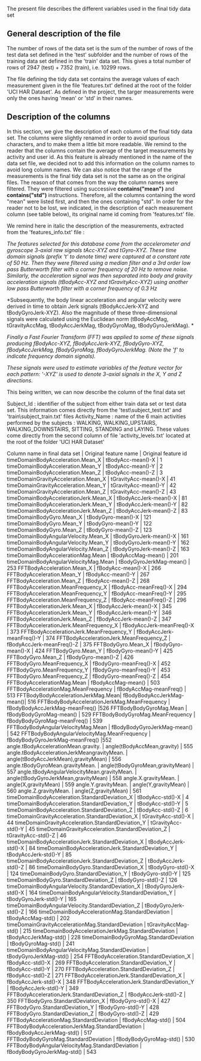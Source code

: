 The present file describes the different variables used in the final tidy data set 


## General description of the file 

The number of rows of the data set is the sum of the number of rows of the test data set defined in the 'test' subfolder and the number of rows of the training data set 
defined in the 'train' data set. This gives a total number of rows of 2947 (test) + 7352 (train), i.e. 10299 rows.

The file defining the tidy data set contains the average values of each measurement given in the file 'features.txt' defined at the root of the folder 'UCI HAR Dataset'.
As defined in the project, the targer measurements were only the ones having 'mean' or 'std' in their names.

## Description of the columns

In this section, we give the description of each column of the final tidy data set. The columns were slightly renamed in order to avoid spurious characters, and to make them a little bit more readable. 
We remind to the reader that the columns contain the average of the target measurements by activity and user id. 
As this feature is already mentioned in the name of the data set file, we decided not to add this information on the column names to avoid long column names.
We can also notice that the range of the measurements is the final tidy data set is not the same as on the original files. The reason of that comes from the way the column names were filtered. They were filtered using successive **contains("mean")** and **contains("std")** instructions. Therefore, all the columns containing the word "mean" were listed first, and then the ones containing "std". 
In order for the reader not to be lost, we indicated, in the description of each measurement column (see table below), its original name id coming from 'features.txt' file. 


We remind here in italic the description of the measurements, extracted from the 'features_info.txt' file :

*The features selected for this database come from the accelerometer and gyroscope 3-axial raw signals tAcc-XYZ and tGyro-XYZ. These time domain signals (prefix 't' to denote time) were captured at a constant rate of 50 Hz. Then they were filtered using a median filter and a 3rd order low pass Butterworth filter with a corner frequency of 20 Hz to remove noise. Similarly, the acceleration signal was then separated into body and gravity acceleration signals (tBodyAcc-XYZ and tGravityAcc-XYZ) using another low pass Butterworth filter with a corner frequency of 0.3 Hz*

*Subsequently, the body linear acceleration and angular velocity were derived in time to obtain Jerk signals (tBodyAccJerk-XYZ and tBodyGyroJerk-XYZ). Also the magnitude of these three-dimensional signals were calculated using the Euclidean norm (tBodyAccMag, tGravityAccMag, tBodyAccJerkMag, tBodyGyroMag, tBodyGyroJerkMag). *

*Finally a Fast Fourier Transform (FFT) was applied to some of these signals producing fBodyAcc-XYZ, fBodyAccJerk-XYZ, fBodyGyro-XYZ, fBodyAccJerkMag, fBodyGyroMag, fBodyGyroJerkMag. (Note the 'f' to indicate frequency domain signals).*

*These signals were used to estimate variables of the feature vector for each pattern:  '-XYZ' is used to denote 3-axial signals in the X, Y and Z directions.*

This being written, we can now describe the column of the final data set

Subject_Id 		: identifier of the subject from either train data set or test data set. This information comes directly from the 'test\subject_test.txt' and 'train\subject_train.txt' 
				  files
Activity_Name	: name of the 6 main activities performed by the subjects : WALKING, WALKING_UPSTAIRS, WALKING_DOWNSTAIRS, SITTING, STANDING and LAYING. These values come directly 
				  from the second column of file 'activity_levels.txt' located at the root of the folder 'UCI HAR Dataset'
				  
Column name in final data set | Original feature name | Original feature id 
timeDomainBodyAcceleration.Mean_X | tBodyAcc-mean()-X  | 1
timeDomainBodyAcceleration.Mean_Y | tBodyAcc-mean()-Y | 2
timeDomainBodyAcceleration.Mean_Z | tBodyAcc-mean()-Z | 3
timeDomainGravityAcceleration.Mean_X | tGravityAcc-mean()-X | 41
timeDomainGravityAcceleration.Mean_Y | tGravityAcc-mean()-Y | 42
timeDomainGravityAcceleration.Mean_Z | tGravityAcc-mean()-Z | 43
timeDomainBodyAccelerationJerk.Mean_X | tBodyAccJerk-mean()-X | 81
timeDomainBodyAccelerationJerk.Mean_Y | tBodyAccJerk-mean()-Y | 82
timeDomainBodyAccelerationJerk.Mean_Z | tBodyAccJerk-mean()-Z | 83
timeDomainBodyGyro.Mean_X | tBodyGyro-mean()-X | 121
timeDomainBodyGyro.Mean_Y | tBodyGyro-mean()-Y | 122
timeDomainBodyGyro.Mean_Z | tBodyGyro-mean()-Z | 123
timeDomainBodyAngularVelocity.Mean_X | tBodyGyroJerk-mean()-X | 161
timeDomainBodyAngularVelocity.Mean_Y | tBodyGyroJerk-mean()-Y | 162
timeDomainBodyAngularVelocity.Mean_Z | tBodyGyroJerk-mean()-Z | 163
timeDomainBodyAccelerationMag.Mean | tBodyAccMag-mean() | 201
timeDomainBodyAngularVelocityMag.Mean | tBodyGyroJerkMag-mean() | 253
FFTBodyAcceleration.Mean_X | fBodyAcc-mean()-X | 266
FFTBodyAcceleration.Mean_Y | fBodyAcc-mean()-Y | 267
FFTBodyAcceleration.Mean_Z | fBodyAcc-mean()-Z | 268
FFTBodyAcceleration.MeanFrequency_X | fBodyAcc-meanFreq()-X | 294
FFTBodyAcceleration.MeanFrequency_Y | fBodyAcc-meanFreq()-Y | 295
FFTBodyAcceleration.MeanFrequency_Z | fBodyAcc-meanFreq()-Z | 296
FFTBodyAccelerationJerk.Mean_X | fBodyAccJerk-mean()-X | 345 
FFTBodyAccelerationJerk.Mean_Y | fBodyAccJerk-mean()-Y | 346 
FFTBodyAccelerationJerk.Mean_Z | fBodyAccJerk-mean()-Z | 347 
FFTBodyAccelerationJerk.MeanFrequency_X | fBodyAccJerk-meanFreq()-X | 373
FFTBodyAccelerationJerk.MeanFrequency_Y | fBodyAccJerk-meanFreq()-Y | 374
FFTBodyAccelerationJerk.MeanFrequency_Z | fBodyAccJerk-meanFreq()-Z | 375
FFTBodyGyro.Mean_X | fBodyGyro-mean()-X | 424
FFTBodyGyro.Mean_Y | fBodyGyro-mean()-Y | 425
FFTBodyGyro.Mean_Z | fBodyGyro-mean()-Z | 426
FFTBodyGyro.MeanFrequency_X | fBodyGyro-meanFreq()-X | 452
FFTBodyGyro.MeanFrequency_Y | fBodyGyro-meanFreq()-Y | 453
FFTBodyGyro.MeanFrequency_Z | fBodyGyro-meanFreq()-Z | 454
FFTBodyAccelerationMag.Mean | fBodyAccMag-mean() | 503
FFTBodyAccelerationMag.MeanFrequency | fBodyAccMag-meanFreq() | 513
FFTBodyBodyAccelerationJerkMag.Mean| fBodyBodyAccJerkMag-mean()| 516
FFTBodyBodyAccelerationJerkMag.MeanFrequency | fBodyBodyAccJerkMag-meanFreq() |526
FFTBodyBodyGyroMag.Mean | fBodyBodyGyroMag-mean() | 529
FFTBodyBodyGyroMag.MeanFrequency | fBodyBodyGyroMag-meanFreq() | 539
FFTBodyBodyAngularVelocityMag.Mean | fBodyBodyGyroJerkMag-mean() | 542
FFTBodyBodyAngularVelocityMag.MeanFrequency | fBodyBodyGyroJerkMag-meanFreq() |552
angle.tBodyAccelerationMean.gravity. | angle(tBodyAccMean,gravity) | 555
angle.tBodyAccelerationJerkMeangravityMean. | angle(tBodyAccJerkMean),gravityMean) | 556
angle.tBodyGyroMean.gravityMean. | angle(tBodyGyroMean,gravityMean) | 557
angle.tBodyAngularVelocityMean.gravityMean. | angle(tBodyGyroJerkMean,gravityMean) | 558
angle.X.gravityMean. | angle(X,gravityMean) | 559
angle.Y.gravityMean. | angle(Y,gravityMean) | 560
angle.Z.gravityMean. | angle(Z,gravityMean) | 561
timeDomainBodyAcceleration.StandardDeviation_X | tBodyAcc-std()-X | 4
timeDomainBodyAcceleration.StandardDeviation_Y | tBodyAcc-std()-Y | 5
timeDomainBodyAcceleration.StandardDeviation_Z | tBodyAcc-std()-Z | 6
timeDomainGravityAcceleration.StandardDeviation_X | tGravityAcc-std()-X | 44
timeDomainGravityAcceleration.StandardDeviation_Y | tGravityAcc-std()-Y | 45
timeDomainGravityAcceleration.StandardDeviation_Z | tGravityAcc-std()-Z | 46
timeDomainBodyAccelerationJerk.StandardDeviation_X | tBodyAccJerk-std()-X | 84
timeDomainBodyAccelerationJerk.StandardDeviation_Y | tBodyAccJerk-std()-Y | 85
timeDomainBodyAccelerationJerk.StandardDeviation_Z | tBodyAccJerk-std()-Z | 86
timeDomainBodyGyro.StandardDeviation_X | tBodyGyro-std()-X | 124
timeDomainBodyGyro.StandardDeviation_Y | tBodyGyro-std()-Y | 125
timeDomainBodyGyro.StandardDeviation_Z | tBodyGyro-std()-Z | 126
timeDomainBodyAngularVelocity.StandardDeviation_X | tBodyGyroJerk-std()-X | 164
timeDomainBodyAngularVelocity.StandardDeviation_Y | tBodyGyroJerk-std()-Y | 165
timeDomainBodyAngularVelocity.StandardDeviation_Z | tBodyGyroJerk-std()-Z | 166
timeDomainBodyAccelerationMag.StandardDeviation | tBodyAccMag-std() | 202
timeDomainGravityAccelerationMag.StandardDeviation | tGravityAccMag-std() | 215
timeDomainBodyAccelerationJerkMag.StandardDeviation | tBodyAccJerkMag-std() | 228
timeDomainBodyGyroMag.StandardDeviation | tBodyGyroMag-std() | 241
timeDomainBodyAngularVelocityMag.StandardDeviation | tBodyGyroJerkMag-std() | 254
FFTBodyAcceleration.StandardDeviation_X | fBodyAcc-std()-X | 269
FFTBodyAcceleration.StandardDeviation_Y | fBodyAcc-std()-Y | 270
FFTBodyAcceleration.StandardDeviation_Z | fBodyAcc-std()-Z | 271
FFTBodyAccelerationJerk.StandardDeviation_X | fBodyAccJerk-std()-X | 348
FFTBodyAccelerationJerk.StandardDeviation_Y | fBodyAccJerk-std()-Y | 349
FFTBodyAccelerationJerk.StandardDeviation_Z | fBodyAccJerk-std()-Z | 350
FFTBodyGyro.StandardDeviation_X | fBodyGyro-std()-X | 427
FFTBodyGyro.StandardDeviation_Y | fBodyGyro-std()-Y | 428
FFTBodyGyro.StandardDeviation_Z | fBodyGyro-std()-Z | 429
FFTBodyAccelerationMag.StandardDeviation | fBodyAccMag-std() | 504
FFTBodyBodyAccelerationJerkMag.StandardDeviation | fBodyBodyAccJerkMag-std() | 517
FFTBodyBodyGyroMag.StandardDeviation | fBodyBodyGyroMag-std() | 530
FFTBodyBodyAngularVelocityMag.StandardDeviation | fBodyBodyGyroJerkMag-std() | 543




